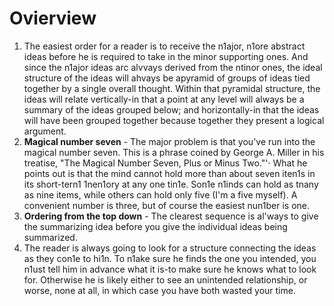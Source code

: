 # Ovierview
1. The easiest order for a reader is to receive the n1ajor, n1ore abstract ideas before he is
required to take in the minor supporting ones. And since the n1ajor ideas arc alvvays
derived from the ntinor ones, the ideal structure of the ideas will ahvays be apyramid of groups of ideas tied together by a single overall thought. Within that
pyramidal structure, the ideas will relate vertically-in that a point at any level
will always be a summary of the ideas grouped below; and horizontally-in
that the ideas will have been grouped together because together they present a
logical argument. 
2. **Magical number seven** - The major problem is that you've run into the magical number seven. This is a phrase coined by George A. Miller in his treatise, "The Magical Number Seven, Plus or Minus Two."'· What he points out is that the mind cannot hold more than about seven iten1s in its short-tern1 1nen1ory at any one tin1e. Son1e n1inds can hold as tnany as nine items, while others can hold only five (I'm a five myself). A convenient number is three, but of course the easiest nun1ber is one.
3. **Ordering from the top down** - The clearest sequence is al'ways to
give the summarizing idea before you give the individual ideas being summarized.
4. The reader is always going to look for a structure connecting the
ideas as they con1e to hi1n. To n1ake sure he finds the one you intended, you n1ust
tell him in advance what it is-to make sure he knows what to look for. Otherwise
he is likely either to see an unintended relationship, or worse, none at all, in which
case you have both wasted your time.